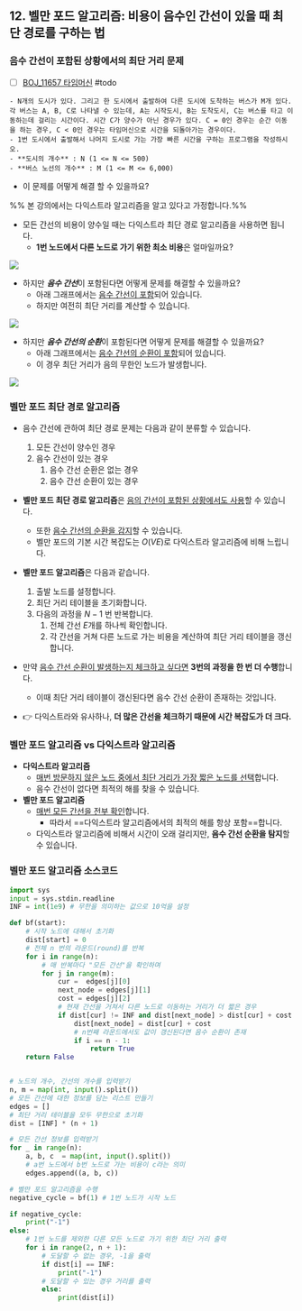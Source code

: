 ## 12. 벨만 포드 알고리즘: 비용이 음수인 간선이 있을 때 최단 경로를 구하는 법

### 음수 간선이 포함된 상황에서의 최단 거리 문제 
- [ ] [BOJ_11657 타임머신](https://www.acmicpc.net/problem/11657) #todo
```ad-question
- N개의 도시가 있다. 그리고 한 도시에서 출발하여 다른 도시에 도착하는 버스가 M개 있다. 각 버스는 A, B, C로 나타낼 수 있는데, A는 시작도시, B는 도착도시, C는 버스를 타고 이동하는데 걸리는 시간이다. 시간 C가 양수가 아닌 경우가 있다. C = 0인 경우는 순간 이동을 하는 경우, C < 0인 경우는 타임머신으로 시간을 되돌아가는 경우이다.
- 1번 도시에서 출발해서 나머지 도시로 가는 가장 빠른 시간을 구하는 프로그램을 작성하시오.
- **도시의 개수** : N (1 <= N <= 500)
- **버스 노선의 개수** : M (1 <= M <= 6,000)

```
- 이 문제를 어떻게 해결 할 수 있을까요?

%%  본 강의에서는 다익스트라 알고리즘을 알고 있다고 가정합니다.%%

- 모든 간선의 비용이 양수일 때는 다익스트라 최단 경로 알고리즘을 사용하면 됩니다. 
	- **1번 노드에서 다른 노드로 가기 위한 최소 비용**은 얼마일까요?

![](12.%20Bellman-Ford.png)


- 하지만 ***음수 간선***이 포함된다면 어떻게 문제를 해결할 수 있을까요?
	- 아래 그래프에서는 <u>음수 간선이 포함</u>되어 있습니다.
	- 하지만 여전히 최단 거리를 계산할 수 있습니다. 

![](12.%20Bellman-Ford-1.png)


- 하지만 ***음수 간선의 순환***이 포함된다면 어떻게 문제를 해결할 수 있을까요?
	- 아래 그래프에서는 <u>음수 간선의 순환이 포함</u>되어 있습니다.
	- 이 경우 최단 거리가 음의 무한인 노드가 발생합니다.

![](12.%20Bellman-Ford-2.png)

### 벨만 포드 최단 경로 알고리즘
- 음수 간선에 관하여 최단 경로 문제는 다음과 같이 분류할 수 있습니다.
	1) 모든 간선이 양수인 경우
	2) 음수 간선이 있는 경우
		1) 음수 간선 순환은 없는 경우
		2) 음수 간선 순환이 있는 경우
- **벨만 포드 최단 경로 알고리즘**은 <u>음의 간선이 포함된 상황에서도 사용</u>할 수 있습니다. 
	- 또한 <u>음수 간선의 순환을 감지</u>할 수 있습니다. 
	- 벨만 포드의 기본 시간 복잡도는 $O(VE)$로 다익스트라 알고리즘에 비해 느립니다. 

- **벨만 포드 알고리즘**은 다음과 같습니다. 
	1. 출발 노드를 설정합니다. 
	2. 최단 거리 테이블을 초기화합니다. 
	3. 다음의 과정을 $N - 1$ 번 반복합니다. 
		1. 전체 간선 $E$개를 하나씩 확인합니다. 
		2. 각 간선을 거쳐 다른 노드로 가는 비용을 계산하여 최단 거리 테이블을 갱신합니다. 
- 만약 <u>음수 간선 순환이 발생하는지 체크하고 싶다면</u> **3번의 과정을 한 번 더 수행**합니다. 
	- 이때 최단 거리 테이블이 갱신된다면 음수 간선 순환이 존재하는 것입니다. 

- 👉 다익스트라와 유사하나, **더 많은 간선을 체크하기 때문에 시간 복잡도가 더 크다.**

### 벨만 포드 알고리즘 vs 다익스트라 알고리즘
- **다익스트라 알고리즘**
	- <u>매번 방문하지 않은 노드 중에서 최단 거리가 가장 짧은 노드를 선택</u>합니다. 
	- 음수 간선이 없다면 최적의 해를 찾을 수 있습니다. 
- **벨만 포드 알고리즘**
	- <u>매번 모든 간선을 전부 확인</u>합니다.
		- 따라서 ==다익스트라 알고리즘에서의 최적의 해를 항상 포함==합니다. 
	- 다익스트라 알고리즘에 비해서 시간이 오래 걸리지만, **음수 간선 순환을 탐지**할 수 있습니다. 

### 벨만 포드 알고리즘 소스코드
```python
import sys
input = sys.stdin.readline
INF = int(1e9) # 무한을 의미하는 값으로 10억을 설정

def bf(start):
	# 시작 노드에 대해서 초기화
	dist[start] = 0
	# 전체 n 번의 라운드(round)를 반복
	for i in range(n):
		# 매 반복마다 "모든 간선"을 확인하며
		for j in range(m):
			cur =  edges[j][0]
			next_node = edges[j][1]
			cost = edges[j][2]
			# 현재 간선을 거쳐서 다른 노드로 이동하는 거리가 더 짧은 경우
			if dist[cur] != INF and dist[next_node] > dist[cur] + cost:
				dist[next_node] = dist[cur] + cost
				# n번째 라운드에서도 값이 갱신된다면 음수 순환이 존재
				if i == n - 1:
					return True
	return False


# 노드의 개수, 간선의 개수를 입력받기
n, m = map(int, input().split())
# 모든 간선에 대한 정보를 담는 리스트 만들기
edges = []
# 최단 거리 테이블을 모두 무한으로 초기화 
dist = [INF] * (n + 1)

# 모든 간선 정보를 입력받기
for _ in range(n):
	a, b, c  = map(int, input().split())
	# a번 노드에서 b번 노드로 가는 비용이 c라는 의미 
	edges.append((a, b, c))

# 벨만 포드 알고리즘을 수행
negative_cycle = bf(1) # 1번 노드가 시작 노드 

if negative_cycle:
	print("-1")
else:
	# 1번 노드를 제외한 다른 모든 노드로 가기 위한 최단 거리 출력
	for i in range(2, n + 1):
		# 도달할 수 없는 경우, -1을 출력
		if dist[i] == INF:
			print("-1")
		# 도달할 수 있는 경우 거리를 출력
		else:
			print(dist[i])
```
